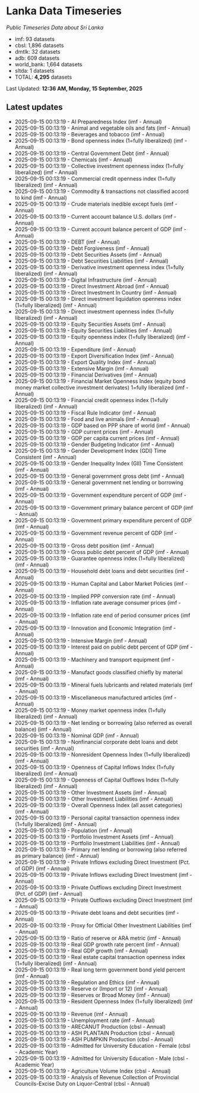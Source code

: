 # Lanka Data Timeseries
*Public Timeseries Data about Sri Lanka*

* imf: 93 datasets
* cbsl: 1,896 datasets
* dmtlk: 32 datasets
* adb: 609 datasets
* world_bank: 1,664 datasets
* sltda: 1 datasets
* TOTAL: **4,295** datasets

Last Updated: **12:36 AM, Monday, 15 September, 2025**

## Latest updates

* 2025-09-15 00:13:19 - AI Preparedness Index (imf - Annual)
* 2025-09-15 00:13:19 - Animal and vegetable oils and fats (imf - Annual)
* 2025-09-15 00:13:19 - Beverages and tobacco (imf - Annual)
* 2025-09-15 00:13:19 - Bond openness index (1=fully liberalized) (imf - Annual)
* 2025-09-15 00:13:19 - Central Government Debt (imf - Annual)
* 2025-09-15 00:13:19 - Chemicals (imf - Annual)
* 2025-09-15 00:13:19 - Collective investment openness index (1=fully liberalized) (imf - Annual)
* 2025-09-15 00:13:19 - Commercial credit openness index (1=fully liberalized) (imf - Annual)
* 2025-09-15 00:13:19 - Commodity & transactions not classified accord to kind (imf - Annual)
* 2025-09-15 00:13:19 - Crude materials inedible except fuels (imf - Annual)
* 2025-09-15 00:13:19 - Current account balance U.S. dollars (imf - Annual)
* 2025-09-15 00:13:19 - Current account balance percent of GDP (imf - Annual)
* 2025-09-15 00:13:19 - DEBT (imf - Annual)
* 2025-09-15 00:13:19 - Debt Forgiveness (imf - Annual)
* 2025-09-15 00:13:19 - Debt Securities Assets (imf - Annual)
* 2025-09-15 00:13:19 - Debt Securities Liabilities (imf - Annual)
* 2025-09-15 00:13:19 - Derivative investment openness index (1=fully liberalized) (imf - Annual)
* 2025-09-15 00:13:19 - Digital Infrastructure (imf - Annual)
* 2025-09-15 00:13:19 - Direct Investment Abroad (imf - Annual)
* 2025-09-15 00:13:19 - Direct Investment In Country (imf - Annual)
* 2025-09-15 00:13:19 - Direct investment liquidation openness index (1=fully liberalized) (imf - Annual)
* 2025-09-15 00:13:19 - Direct investment openness index (1=fully liberalized) (imf - Annual)
* 2025-09-15 00:13:19 - Equity Securities Assets (imf - Annual)
* 2025-09-15 00:13:19 - Equity Securities Liabilities (imf - Annual)
* 2025-09-15 00:13:19 - Equity openness index (1=fully liberalized) (imf - Annual)
* 2025-09-15 00:13:19 - Expenditure (imf - Annual)
* 2025-09-15 00:13:19 - Export Diversification Index (imf - Annual)
* 2025-09-15 00:13:19 - Export Quality Index (imf - Annual)
* 2025-09-15 00:13:19 - Extensive Margin (imf - Annual)
* 2025-09-15 00:13:19 - Financial Derivatives (imf - Annual)
* 2025-09-15 00:13:19 - Financial Market Openness Index (equity bond money market collective investment derivates) 1=fully liberalized (imf - Annual)
* 2025-09-15 00:13:19 - Financial credit openness index (1=fully liberalized) (imf - Annual)
* 2025-09-15 00:13:19 - Fiscal Rule Indicator (imf - Annual)
* 2025-09-15 00:13:19 - Food and live animals (imf - Annual)
* 2025-09-15 00:13:19 - GDP based on PPP share of world (imf - Annual)
* 2025-09-15 00:13:19 - GDP current prices (imf - Annual)
* 2025-09-15 00:13:19 - GDP per capita current prices (imf - Annual)
* 2025-09-15 00:13:19 - Gender Budgeting Indicator (imf - Annual)
* 2025-09-15 00:13:19 - Gender Development Index (GDI) Time Consistent (imf - Annual)
* 2025-09-15 00:13:19 - Gender Inequality Index (GII) Time Consistent (imf - Annual)
* 2025-09-15 00:13:19 - General government gross debt (imf - Annual)
* 2025-09-15 00:13:19 - General government net lending or borrowing (imf - Annual)
* 2025-09-15 00:13:19 - Government expenditure percent of GDP (imf - Annual)
* 2025-09-15 00:13:19 - Government primary balance percent of GDP (imf - Annual)
* 2025-09-15 00:13:19 - Government primary expenditure percent of GDP (imf - Annual)
* 2025-09-15 00:13:19 - Government revenue percent of GDP (imf - Annual)
* 2025-09-15 00:13:19 - Gross debt position (imf - Annual)
* 2025-09-15 00:13:19 - Gross public debt percent of GDP (imf - Annual)
* 2025-09-15 00:13:19 - Guarantee openness index (1=fully liberalized) (imf - Annual)
* 2025-09-15 00:13:19 - Household debt loans and debt securities (imf - Annual)
* 2025-09-15 00:13:19 - Human Capital and Labor Market Policies (imf - Annual)
* 2025-09-15 00:13:19 - Implied PPP conversion rate (imf - Annual)
* 2025-09-15 00:13:19 - Inflation rate average consumer prices (imf - Annual)
* 2025-09-15 00:13:19 - Inflation rate end of period consumer prices (imf - Annual)
* 2025-09-15 00:13:19 - Innovation and Economic Integration (imf - Annual)
* 2025-09-15 00:13:19 - Intensive Margin (imf - Annual)
* 2025-09-15 00:13:19 - Interest paid on public debt percent of GDP (imf - Annual)
* 2025-09-15 00:13:19 - Machinery and transport equipment (imf - Annual)
* 2025-09-15 00:13:19 - Manufact goods classified chiefly by material (imf - Annual)
* 2025-09-15 00:13:19 - Mineral fuels lubricants and related materials (imf - Annual)
* 2025-09-15 00:13:19 - Miscellaneous manufactured articles (imf - Annual)
* 2025-09-15 00:13:19 - Money market openness index (1=fully liberalized) (imf - Annual)
* 2025-09-15 00:13:19 - Net lending or borrowing (also referred as overall balance) (imf - Annual)
* 2025-09-15 00:13:19 - Nominal GDP (imf - Annual)
* 2025-09-15 00:13:19 - Nonfinancial corporate debt loans and debt securities (imf - Annual)
* 2025-09-15 00:13:19 - Nonresident Openness Index (1=fully liberalized) (imf - Annual)
* 2025-09-15 00:13:19 - Openness of Capital Inflows Index (1=fully liberalized) (imf - Annual)
* 2025-09-15 00:13:19 - Openness of Capital Outflows Index (1=fully liberalized) (imf - Annual)
* 2025-09-15 00:13:19 - Other Investment Assets (imf - Annual)
* 2025-09-15 00:13:19 - Other Investment Liabilities (imf - Annual)
* 2025-09-15 00:13:19 - Overall Openness Index (all asset categories) (imf - Annual)
* 2025-09-15 00:13:19 - Personal capital transaction openness index (1=fully liberalized) (imf - Annual)
* 2025-09-15 00:13:19 - Population (imf - Annual)
* 2025-09-15 00:13:19 - Portfolio Investment Assets (imf - Annual)
* 2025-09-15 00:13:19 - Portfolio Investment Liabilities (imf - Annual)
* 2025-09-15 00:13:19 - Primary net lending or borrowing (also referred as primary balance) (imf - Annual)
* 2025-09-15 00:13:19 - Private Inflows excluding Direct Investment (Pct. of GDP) (imf - Annual)
* 2025-09-15 00:13:19 - Private Inflows excluding Direct Investment (imf - Annual)
* 2025-09-15 00:13:19 - Private Outflows excluding Direct Investment (Pct. of GDP) (imf - Annual)
* 2025-09-15 00:13:19 - Private Outflows excluding Direct Investment (imf - Annual)
* 2025-09-15 00:13:19 - Private debt loans and debt securities (imf - Annual)
* 2025-09-15 00:13:19 - Proxy for Official Other Investment Liabilities (imf - Annual)
* 2025-09-15 00:13:19 - Ratio of reserve or ARA metric (imf - Annual)
* 2025-09-15 00:13:19 - Real GDP growth rate percent (imf - Annual)
* 2025-09-15 00:13:19 - Real GDP growth (imf - Annual)
* 2025-09-15 00:13:19 - Real estate capital transaction openness index (1=fully liberalized) (imf - Annual)
* 2025-09-15 00:13:19 - Real long term government bond yield percent (imf - Annual)
* 2025-09-15 00:13:19 - Regulation and Ethics (imf - Annual)
* 2025-09-15 00:13:19 - Reserve or (Import or 12) (imf - Annual)
* 2025-09-15 00:13:19 - Reserves or Broad Money (imf - Annual)
* 2025-09-15 00:13:19 - Resident Openness Index (1=fully liberalized) (imf - Annual)
* 2025-09-15 00:13:19 - Revenue (imf - Annual)
* 2025-09-15 00:13:19 - Unemployment rate (imf - Annual)
* 2025-09-15 00:13:19 - ARECANUT Production (cbsl - Annual)
* 2025-09-15 00:13:19 - ASH PLANTAIN Production (cbsl - Annual)
* 2025-09-15 00:13:19 - ASH PUMPKIN Production (cbsl - Annual)
* 2025-09-15 00:13:19 - Admitted for University Education - Female (cbsl - Academic Year)
* 2025-09-15 00:13:19 - Admitted for University Education - Male (cbsl - Academic Year)
* 2025-09-15 00:13:19 - Agriculture Volume Index (cbsl - Annual)
* 2025-09-15 00:13:19 - Analysis of Revenue Collection of Provincial Councils-Excise Duty on Liquor-Central (cbsl - Annual)
